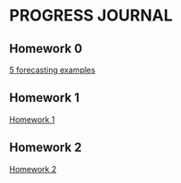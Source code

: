 # PROGRESS JOURNAL

## Homework 0

[5 forecasting examples](https://bu-ie-360.github.io/spring21-yunusemretoprak/Homework0/HW0.html)

## Homework 1

[Homework 1](https://bu-ie-360.github.io/spring21-yunusemretoprak/Homework1/360-HW1.html)

## Homework 2

[Homework 2](https://bu-ie-360.github.io/spring21-yunusemretoprak/Homework2/Hw2.html)